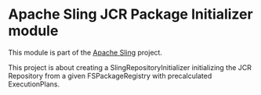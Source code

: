 # Apache Sling JCR Package Initializer module

This module is part of the [Apache Sling](https://sling.apache.org) project.

This project is about creating a SlingRepositoryInitializer initializing the JCR Repository from a given FSPackageRegistry with precalculated ExecutionPlans.
